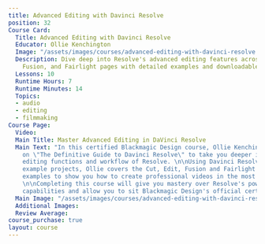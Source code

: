 ```yaml
---
title: Advanced Editing with Davinci Resolve
position: 32
Course Card:
  Title: Advanced Editing with Davinci Resolve
  Educator: Ollie Kenchington
  Image: "/assets/images/courses/advanced-editing-with-davinci-resolve.jpg"
  Description: Dive deep into Resolve's advanced editing features across Cut, Edit,
    Fusion, and Fairlight pages with detailed examples and downloadable projects.
  Lessons: 10
  Runtime Hours: 7
  Runtime Minutes: 14
  Topics:
  - audio
  - editing
  - filmmaking
Course Page:
  Video: 
  Main Title: Master Advanced Editing in DaVinci Resolve
  Main Text: "In this certified Blackmagic Design course, Ollie Kenchington builds
    on \"The Definitive Guide to Davinci Resolve\" to take you deeper into the fully-featured
    editing functions and workflow of Resolve. \n\nUsing Davinci Resolve 17 and downloadable
    example projects, Ollie covers the Cut, Edit, Fusion and Fairlight pages in detailed
    examples to show you how to create professional videos in the most efficient manner.
    \n\nCompleting this course will give you mastery over Resolve's powerful post-production
    capabilities and allow you to sit Blackmagic Design's official certification exam."
  Main Image: "/assets/images/courses/advanced-editing-with-davinci-resolve/advanced-editing-with-davinci-resolve-main.jpg"
  Additional Images: 
  Review Average: 
course_purchase: true
layout: course
---
```


